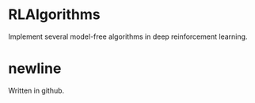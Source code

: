 # RLAlgorithms
Implement several model-free algorithms in deep reinforcement learning.


# newline
Written in github.

